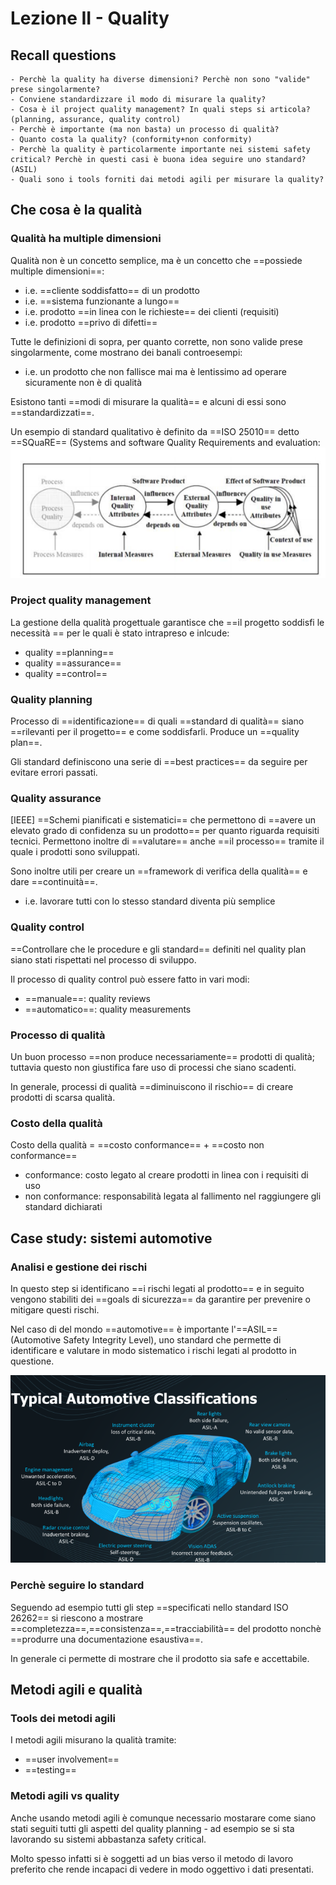 # Lezione II - Quality

## Recall questions
    - Perchè la quality ha diverse dimensioni? Perchè non sono "valide" prese singolarmente?
    - Conviene standardizzare il modo di misurare la quality?
    - Cosa è il project quality management? In quali steps si articola? (planning, assurance, quality control)
    - Perchè è importante (ma non basta) un processo di qualità?
    - Quanto costa la quality? (conformity+non conformity)
    - Perchè la quality è particolarmente importante nei sistemi safety critical? Perchè in questi casi è buona idea seguire uno standard? (ASIL)
    - Quali sono i tools forniti dai metodi agili per misurare la quality? 

## Che cosa è la qualità

### Qualità ha multiple dimensioni

Qualità non è un concetto semplice, ma è un concetto che ==possiede multiple dimensioni==: 
- i.e. ==cliente soddisfatto== di un prodotto 
- i.e. ==sistema funzionante a lungo== 
- i.e. prodotto ==in linea con le richieste== dei clienti (requisiti)
- i.e. prodotto ==privo di difetti==

Tutte le definizioni di sopra, per quanto corrette, non sono valide prese singolarmente, come mostrano dei banali controesempi:
- i.e. un prodotto che non fallisce mai ma è lentissimo ad operare sicuramente non è di qualità

Esistono tanti ==modi di misurare la qualità== e alcuni di essi sono ==standardizzati==.

Un esempio di standard qualitativo è definito da ==ISO 25010== detto ==SQuaRE== (Systems and software Quality Requirements and evaluation:
![](../../../static/Agile/quality.png)

### Project quality management

La gestione della qualità progettuale garantisce che ==il progetto soddisfi le necessità == per le quali è stato intrapreso e inlcude:
- quality ==planning==
- quality ==assurance==
- quality ==control==

### Quality planning

Processo di ==identificazione== di quali ==standard di qualità== siano ==rilevanti per il progetto== e come soddisfarli. Produce un ==quality plan==. 

Gli standard definiscono una serie di ==best practices== da seguire per evitare errori passati.

### Quality assurance 

[IEEE] ==Schemi pianificati e sistematici== che permettono di ==avere un elevato grado di confidenza su un prodotto== per quanto riguarda requisiti tecnici. Permettono inoltre di ==valutare== anche ==il processo== tramite il quale i prodotti sono sviluppati.

Sono inoltre utili per creare un ==framework di verifica della qualità== e dare ==continuità==.
- i.e. lavorare tutti con lo stesso standard diventa più semplice

### Quality control

==Controllare che le procedure e gli standard== definiti nel quality plan siano stati rispettati nel processo di sviluppo.

Il processo di quality control può essere fatto in vari modi:
- ==manuale==: quality reviews
- ==automatico==: quality measurements

### Processo di qualità

Un buon processo ==non produce necessariamente== prodotti di qualità; tuttavia questo non
giustifica fare uso di processi che siano scadenti.

In generale, processi di qualità ==diminuiscono il rischio== di creare prodotti di scarsa qualità.

### Costo della qualità

Costo della qualità = ==costo conformance== + ==costo non conformance==
- conformance: costo legato al creare prodotti in linea con i requisiti di uso
- non conformance: responsabilità legata al fallimento nel raggiungere gli standard dichiarati

## Case study: sistemi automotive

### Analisi e gestione dei rischi

In questo step si identificano ==i rischi legati al prodotto== e in seguito vengono stabiliti dei 
==goals di sicurezza== da garantire per prevenire o mitigare questi rischi.

Nel caso di del mondo ==automotive== è importante l'==ASIL== (Automotive Safety Integrity Level), uno standard che permette di identificare e valutare in modo sistematico i rischi legati al prodotto in questione.

![](../../../static/Agile/automotive_asil.png)

### Perchè seguire lo standard

Seguendo ad esempio tutti gli step ==specificati nello standard ISO 26262== si riescono a mostrare ==completezza==,==consistenza==,==tracciabilità== del prodotto nonchè ==produrre una documentazione esaustiva==.

In generale ci permette di mostrare che il prodotto sia safe e accettabile.

## Metodi agili e qualità

### Tools dei metodi agili

I metodi agili misurano la qualità tramite:
- ==user involvement==
- ==testing==

### Metodi agili vs quality 

Anche usando metodi agili è comunque necessario mostarare come siano stati seguiti tutti gli aspetti del quality planning - ad esempio se si sta lavorando su sistemi abbastanza safety critical.

Molto spesso infatti si è soggetti ad un bias verso il metodo di lavoro preferito che rende incapaci di vedere in modo oggettivo i dati presentati.



